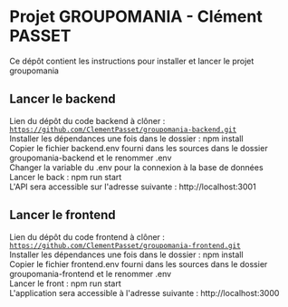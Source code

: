 # Projet GROUPOMANIA - Clément PASSET
Ce dépôt contient les instructions pour installer et lancer le projet groupomania

## Lancer le backend
Lien du dépôt du code backend à clôner : [`https://github.com/ClementPasset/groupomania-backend.git`](https://github.com/ClementPasset/groupomania-backend.git)  
Installer les dépendances une fois dans le dossier : npm install  
Copier le fichier backend.env fourni dans les sources dans le dossier groupomania-backend et le renommer .env  
Changer la variable du .env pour la connexion à la base de données  
Lancer le back : npm run start  
L'API sera accessible sur l'adresse suivante : http://localhost:3001  

## Lancer le frontend
Lien du dépôt du code frontend à clôner : [`https://github.com/ClementPasset/groupomania-frontend.git`](https://github.com/ClementPasset/groupomania-frontend.git)  
Installer les dépendances une fois dans le dossier : npm install  
Copier le fichier frontend.env fourni dans les sources dans le dossier groupomania-frontend et le renommer .env  
Lancer le front : npm run start  
L'application sera accessible à l'adresse suivante : http://localhost:3000  